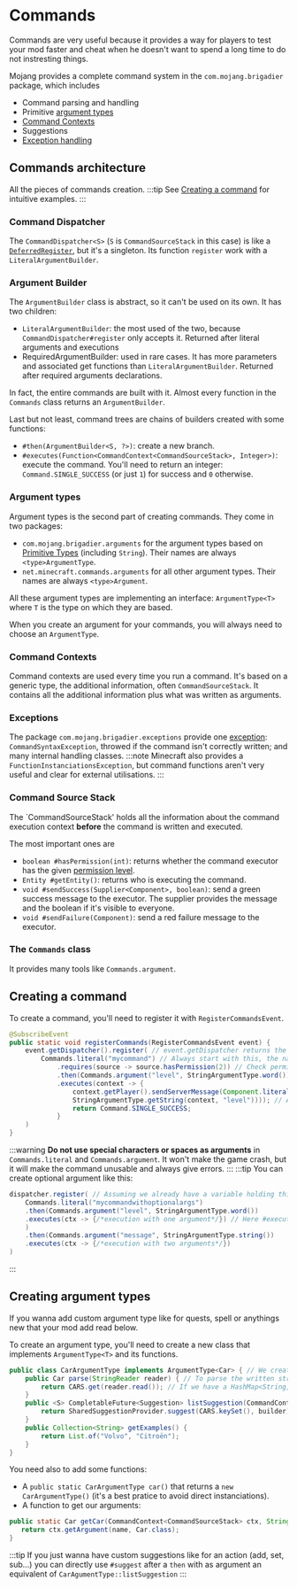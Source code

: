 # Commands
Commands are very useful because it provides a way for players to test
your mod faster and cheat when he doesn't want to spend a long time to do
not instresting things.

Mojang provides a complete command system in the `com.mojang.brigadier` package, which includes
 - Command parsing and handling
 - Primitive [argument types](#argument-types)
 - [Command Contexts](#command-contexts)
 - Suggestions
 - [Exception handling](#exceptions)

## Commands architecture
All the pieces of commands creation.
:::tip
See [Creating a command](#creating-a-command) for intuitive examples.
:::

### Command Dispatcher
The `CommandDispatcher<S>` (`S` is `CommandSourceStack` in this case) is like a [`DeferredRegister`](../concepts/registries.md), but it's a singleton.
Its function `register` work with a `LiteralArgumentBuilder`.

### Argument Builder
The `ArgumentBuilder` class is abstract, so it can't be used on its own.
It has two children:
 - `LiteralArgumentBuilder`: the most used of the two, because `CommandDispatcher#register` only accepts it. Returned after literal arguments and executions
 - RequiredArgumentBuilder: used in rare cases. It has more parameters and associated get functions than `LiteralArgumentBuilder`. Returned after required arguments declarations.

In fact, the entire commands are built with it. Almost every function in the `Commands` class returns an `ArgumentBuilder`.

Last but not least, command trees are chains of builders created with some functions:
 - `#then(ArgumentBuilder<S, ?>)`: create a new branch.
 - `#executes(Function<CommandContext<CommandSourceStack>, Integer>)`: execute the command. You'll need to return an integer: `Command.SINGLE_SUCCESS` (or just `1`) for success and `0` otherwise.

### Argument types
Argument types is the second part of creating commands. They come in two packages:
 - `com.mojang.brigadier.arguments` for the argument types based on [Primitive Types](https://docs.oracle.com/javase/tutorial/java/nutsandbolts/datatypes.html#PageTitle) (including `String`). Their names are always `<type>ArgumentType`.
 - `net.minecraft.commands.arguments` for all other argument types. Their names are always `<type>Argument`.

All these argument types are implementing an interface: `ArgumentType<T>` where `T` is the type on which they are based.

When you create an argument for your commands, you will always need to choose an `ArgumentType`.

### Command Contexts
Command contexts are used every time you run a command. It's based on a generic type, the additional information, often `CommandSourceStack`.
It contains all the additional information plus what was written as arguments.

### Exceptions
The package `com.mojang.brigadier.exceptions` provide one [exception](https://docs.oracle.com/javase/tutorial/essential/exceptions/index.html): `CommandSyntaxException`, throwed if the command isn't correctly written; and many internal handling classes.
:::note
Minecraft also provides a `FunctionInstanciationsException`, but command functions aren't very useful and clear for external utilisations.
:::

### Command Source Stack
The `CommandSourceStack' holds all the information about the command execution context **before** the command is written and executed.

The most important ones are
 - `boolean #hasPermission(int)`: returns whether the command executor has the given [permission level](https://minecraft.wiki/w/Permission_level).
 - `Entity #getEntity()`: returns who is executing the command.
 - `void #sendSuccess(Supplier<Component>, boolean)`: send a green success message to the executor. The supplier provides the message and the boolean if it's visible to everyone.
 - `void #sendFailure(Component)`: send a red failure message to the executor.

### The `Commands` class
It provides many tools like `Commands.argument`.

## Creating a command
To create a command, you'll need to register it with `RegisterCommandsEvent`.
```java
@SubscribeEvent
public static void registerCommands(RegisterCommandsEvent event) {
    event.getDispatcher().register( // event.getDispatcher returns the CommandDispatcher
        Commands.literal("mycommand") // Always start with this, the name of your command
            .requires(source -> source.hasPermission(2)) // Check permissions level
            .then(Commands.argument("level", StringArgumentType.word())) // Here we create an on-word argument named "level"
            .executes(context -> {
                context.getPlayer().sendServerMessage(Component.literal("You're now on the level: " + 
                StringArgumentType.getString(context, "level")))); // And we send a message to the executor
                return Command.SINGLE_SUCCESS;
            }
    )
}
```
:::warning
**Do not use special characters or spaces as arguments** in `Commands.literal` and `Commands.argument`. It won't make the game crash, but it will make the command unusable and always give errors.
:::
:::tip
You can create optional argument like this:
```java
dispatcher.register( // Assuming we already have a variable holding this dispatcher
    Commands.literal("mycommandwithoptionalargs")
    .then(Commands.argument("level", StringArgumentType.word())
    .executes(ctx -> {/*execution with one argument*/}) // Here #executes is in the "then" block
    )
    .then(Commands.argument("message", StringArgumentType.string())
    .executes(ctx -> {/*execution with two arguments*/})
)
```
:::
## Creating argument types
If you wanna add custom argument type like for quests, spell or anythings new that your mod add read below.

To create an argument type, you'll need to create a new class that implements `ArgumentType<T>` and its functions.
```java
public class CarArgumentType implements ArgumentType<Car> { // We create argument type based on the class Car
    public Car parse(StringReader reader) { // To parse the written string to a car instance
        return CARS.get(reader.read()); // If we have a HashMap<String, Car>
    }
    public <S> CompletableFuture<Suggestion> listSuggestion(CommandContext<S>, SuggestionBuilder builder) { // To suggest all the different cars
        return SharedSuggestionProvider.suggest(CARS.keySet(), builder)
    }
    public Collection<String> getExamples() {
        return List.of("Volvo", "Citroën");
    }
}
```

You need also to add some functions:
 - A `public static CarArgumentType car()` that returns a `new CarArgumentType()` (it's a best pratice to avoid direct instanciations).
 - A function to get our arguments:
 ```java
 public static Car getCar(CommandContext<CommandSourceStack> ctx, String name) {
    return ctx.getArgument(name, Car.class);
 }
 ```

:::tip
If you just wanna have custom suggestions like for an action (add, set, sub...) you can directly use `#suggest` after a `then` with as argument an equivalent of `CarAgumentType::listSuggestion`
:::